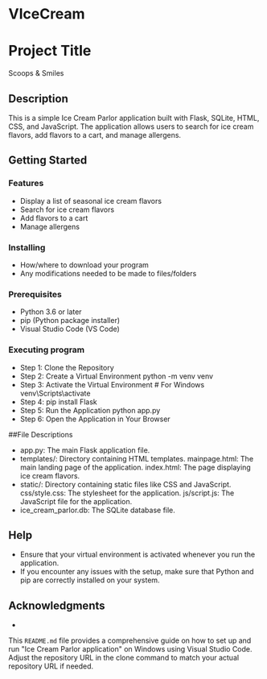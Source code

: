 # VIceCream
# Project Title

Scoops & Smiles

## Description

This is a simple Ice Cream Parlor application built with Flask, SQLite, HTML, CSS, and JavaScript. 
The application allows users to search for ice cream flavors, add flavors to a cart, and manage allergens.

## Getting Started

### Features

* Display a list of seasonal ice cream flavors
* Search for ice cream flavors
* Add flavors to a cart
* Manage allergens


### Installing

* How/where to download your program
* Any modifications needed to be made to files/folders

### Prerequisites

* Python 3.6 or later
* pip (Python package installer)
* Visual Studio Code (VS Code)

### Executing program

* Step 1: Clone the Repository
* Step 2: Create a Virtual Environment
     python -m venv venv
* Step 3: Activate the Virtual Environment
      # For Windows
      venv\Scripts\activate
* Step 4: pip install Flask
* Step 5: Run the Application
      python app.py
* Step 6: Open the Application in Your Browser
  
##File Descriptions
* app.py: The main Flask application file.
* templates/: Directory containing HTML templates.
      mainpage.html: The main landing page of the application.
      index.html: The page displaying ice cream flavors.
* static/: Directory containing static files like CSS and JavaScript.
       css/style.css: The stylesheet for the application.
       js/script.js: The JavaScript file for the application.
* ice_cream_parlor.db: The SQLite database file.

## Help

* Ensure that your virtual environment is activated whenever you run the application.
* If you encounter any issues with the setup, make sure that Python and pip are correctly installed on your system.

## Acknowledgments
* 
This `README.md` file provides a comprehensive guide on how to set up and run "Ice Cream Parlor application" on Windows using Visual Studio Code. Adjust the repository URL in the clone command to match your actual repository URL if needed.
